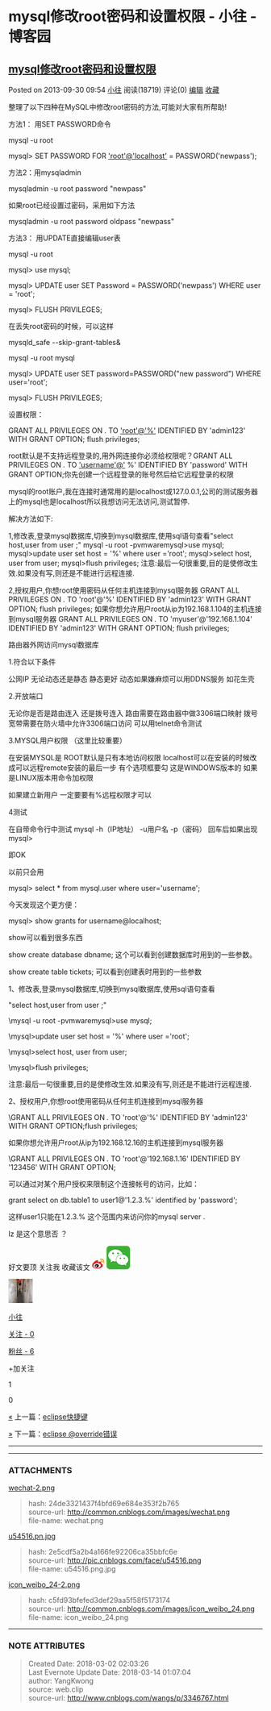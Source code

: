 # mysql修改root密码和设置权限 - 小往 - 博客园

  

  

## [mysql修改root密码和设置权限](http://www.cnblogs.com/wangs/p/3346767.html)

Posted on 2013-09-30 09:54 [小往](http://www.cnblogs.com/wangs/) 阅读(18719) 评论(0)
[编辑](https://i.cnblogs.com/EditPosts.aspx?postid=3346767)
[收藏](http://www.cnblogs.com/wangs/p/3346767.html#)

整理了以下四种在MySQL中修改root密码的方法,可能对大家有所帮助!

方法1： 用SET PASSWORD命令

mysql -u root

mysql> SET PASSWORD FOR
['root'@'localhost'](http://www.cnblogs.com/wangs/p/3346767.htmlmailto:'root'@'localhost')
= PASSWORD('newpass');

方法2：用mysqladmin

mysqladmin -u root password "newpass"

如果root已经设置过密码，采用如下方法

mysqladmin -u root password oldpass "newpass"

方法3： 用UPDATE直接编辑user表

mysql -u root

mysql> use mysql;

mysql> UPDATE user SET Password = PASSWORD('newpass') WHERE user = 'root';

mysql> FLUSH PRIVILEGES;

在丢失root密码的时候，可以这样

mysqld_safe --skip-grant-tables&

mysql -u root mysql

mysql> UPDATE user SET password=PASSWORD("new password") WHERE user='root';

mysql> FLUSH PRIVILEGES;



设置权限：

 GRANT ALL PRIVILEGES ON *.* TO
['root'@'%'](http://www.cnblogs.com/wangs/p/3346767.htmlmailto:'root'@'%')
IDENTIFIED BY 'admin123' WITH GRANT OPTION; flush privileges;

root默认是不支持远程登录的,用外网连接你必须给权限呢？GRANT ALL PRIVILEGES ON *.* TO
['username'@'](http://www.uzzf.com/cr5577/mailto:'username'@') %' IDENTIFIED
BY 'password' WITH GRANT OPTION;你先创建一个远程登录的账号然后给它远程登录的权限

mysql的root账户,我在连接时通常用的是localhost或127.0.0.1,公司的测试服务器上的mysql也是localhost所以我想访问无法访问,测试暂停.

解决方法如下:

1,修改表,登录mysql数据库,切换到mysql数据库,使用sql语句查看"select host,user from user ;" mysql -u
root -pvmwaremysql>use mysql; mysql>update user set host = '%' where user
='root'; mysql>select host, user from user; mysql>flush privileges;
注意:最后一句很重要,目的是使修改生效.如果没有写,则还是不能进行远程连接.

2,授权用户,你想root使用密码从任何主机连接到mysql服务器 GRANT ALL PRIVILEGES ON *.* TO 'root'@'%'
IDENTIFIED BY 'admin123' WITH GRANT OPTION; flush privileges;
如果你想允许用户root从ip为192.168.1.104的主机连接到mysql服务器 GRANT ALL PRIVILEGES ON *.* TO
'myuser'@'192.168.1.104' IDENTIFIED BY 'admin123' WITH GRANT OPTION; flush
privileges;

路由器外网访问mysql数据库

1.符合以下条件

公网IP 无论动态还是静态 静态更好 动态如果嫌麻烦可以用DDNS服务 如花生壳

2.开放端口

无论你是否是路由连入 还是拨号连入 路由需要在路由器中做3306端口映射 拨号宽带需要在防火墙中允许3306端口访问 可以用telnet命令测试

3.MYSQL用户权限 （这里比较重要）

在安装MYSQL是 ROOT默认是只有本地访问权限 localhost可以在安装的时候改成可以远程remote安装的最后一步 有个选项框要勾
这是WINDOWS版本的 如果是LINUX版本用命令加权限

如果建立新用户 一定要要有%远程权限才可以

4测试

在自带命令行中测试 mysql -h（IP地址） -u用户名 -p（密码） 回车后如果出现mysql>

即OK



以前只会用

mysql> select * from mysql.user where user='username';

  

今天发现这个更方便：

mysql> show grants for username@localhost;

  

show可以看到很多东西

show create database dbname;  这个可以看到创建数据库时用到的一些参数。

show create table tickets;    可以看到创建表时用到的一些参数





1、修改表,登录mysql数据库,切换到mysql数据库,使用sql语句查看

"select host,user from user ;"

\mysql -u root -pvmwaremysql>use mysql;

\mysql>update user set host = '%' where user ='root';

\mysql>select host, user from user;

\mysql>flush privileges;

  

注意:最后一句很重要,目的是使修改生效.如果没有写,则还是不能进行远程连接.

  

2、授权用户,你想root使用密码从任何主机连接到mysql服务器

\GRANT ALL PRIVILEGES ON *.* TO 'root'@'%' IDENTIFIED BY 'admin123' WITH GRANT
OPTION;flush privileges;

  

如果你想允许用户root从ip为192.168.12.16的主机连接到mysql服务器

\GRANT ALL PRIVILEGES ON *.* TO 'root'@'192.168.1.16'   IDENTIFIED BY '123456'
WITH GRANT OPTION;





可以通过对某个用户授权来限制这个连接帐号的访问，比如：

grant select on db.table1 to user1@'1.2.3.%' identified by 'password';

  

这样user1只能在1.2.3.% 这个范围内来访问你的mysql server .

  

lz 是这个意思否 ？

好文要顶 关注我 收藏该文 ![noteattachment1][c5fd93bfefed3def29aa5f58f5173174]
![noteattachment2][24de3321437f4bfd69e684e353f2b765]

[
![noteattachment3][2e5cdf5a2b4a166fe92206ca35bbfc6e]](http://home.cnblogs.com/u/wangs/)

[小往](http://home.cnblogs.com/u/wangs/)

[关注 - 0](http://home.cnblogs.com/u/wangs/followees)

[粉丝 - 6](http://home.cnblogs.com/u/wangs/followers)

+加关注

1

0

[«](http://www.cnblogs.com/wangs/p/3341399.html)
上一篇：[eclipse快捷键](http://www.cnblogs.com/wangs/p/3341399.html "发布于2013-09-26
19:36")

[»](http://www.cnblogs.com/wangs/p/3358524.html) 下一篇：[eclipse
@override错误](http://www.cnblogs.com/wangs/p/3358524.html "发布于2013-10-09
09:35")  
  
---  
  
  

  


---
### ATTACHMENTS
[24de3321437f4bfd69e684e353f2b765]: media/wechat-2.png
[wechat-2.png](media/wechat-2.png)
>hash: 24de3321437f4bfd69e684e353f2b765  
>source-url: http://common.cnblogs.com/images/wechat.png  
>file-name: wechat.png  

[2e5cdf5a2b4a166fe92206ca35bbfc6e]: media/u54516.pn.jpg
[u54516.pn.jpg](media/u54516.pn.jpg)
>hash: 2e5cdf5a2b4a166fe92206ca35bbfc6e  
>source-url: http://pic.cnblogs.com/face/u54516.png  
>file-name: u54516.png.jpg  

[c5fd93bfefed3def29aa5f58f5173174]: media/icon_weibo_24-2.png
[icon_weibo_24-2.png](media/icon_weibo_24-2.png)
>hash: c5fd93bfefed3def29aa5f58f5173174  
>source-url: http://common.cnblogs.com/images/icon_weibo_24.png  
>file-name: icon_weibo_24.png  

---
### NOTE ATTRIBUTES
>Created Date: 2018-03-02 02:03:26  
>Last Evernote Update Date: 2018-03-14 01:07:04  
>author: YangKwong  
>source: web.clip  
>source-url: http://www.cnblogs.com/wangs/p/3346767.html  